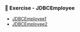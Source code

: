 ### 📝 Exercise - JDBCEmployee
- [JDBCEmployee1](https://github.com/Adhyashetty-bit/1workedexample/blob/main/8d_JDBCEmployee1/updateemployee(2).png)
- [JDBCEmployee2](https://github.com/Adhyashetty-bit/1workedexample/blob/main/8d_JDBCEmployee1/updateemployee(3).png)
